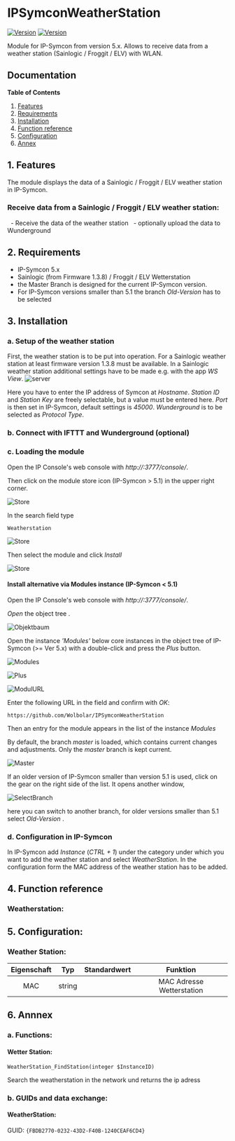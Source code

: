 # IPSymconWeatherStation
[![Version](https://img.shields.io/badge/Symcon-PHPModul-red.svg)](https://www.symcon.de/service/dokumentation/entwicklerbereich/sdk-tools/sdk-php/)
[![Version](https://img.shields.io/badge/Symcon%20Version-5.0%20%3E-green.svg)](https://www.symcon.de/forum/threads/38222-IP-Symcon-5-0-verf%C3%BCgbar)


Module for IP-Symcon from version 5.x. Allows to receive data from a weather station (Sainlogic / Froggit / ELV) with WLAN.

## Documentation

**Table of Contents**

1. [Features](#1-features)
2. [Requirements](#2-requirements)
3. [Installation](#3-installation)
4. [Function reference](#4-functionreference)
5. [Configuration](#5-configuration)
6. [Annex](#6-annex)

## 1. Features

The module displays the data of a Sainlogic / Froggit / ELV weather station in IP-Symcon.

### Receive data from a Sainlogic / Froggit / ELV weather station:

  - Receive the data of the weather station
  - optionally upload the data to Wunderground

## 2. Requirements

 - IP-Symcon 5.x
 - Sainlogic (from Firmware 1.3.8) / Froggit / ELV Wetterstation
 - the Master Branch is designed for the current IP-Symcon version.
 - For IP-Symcon versions smaller than 5.1 the branch _Old-Version_ has to be selected

## 3. Installation

### a. Setup of the weather station

First, the weather station is to be put into operation.
For a Sainlogic weather station at least firmware version 1.3.8 must be available. In a Sainlogic weather station additional settings have to be made e.g. with the app _WS View_.
![server](img/custom_server.png?raw=true "server")

Here you have to enter the IP address of Symcon at _Hostname_.
_Station ID_ and _Station Key_ are freely selectable, but a value must be entered here. _Port_ is then set in IP-Symcon, default settings is _45000_.
_Wunderground_ is to be selected as _Protocol Type_.


### b. Connect with IFTTT and Wunderground (optional)

### c. Loading the module

Open the IP Console's web console with _http://<IP-Symcon IP>:3777/console/_.

Then click on the module store icon (IP-Symcon > 5.1) in the upper right corner.

![Store](img/store_icon.png?raw=true "open store")

In the search field type

```
Weatherstation
```  


![Store](img/module_store_search_en.png?raw=true "module search")

Then select the module and click _Install_

![Store](img/install_en.png?raw=true "install")


#### Install alternative via Modules instance (IP-Symcon < 5.1)

Open the IP Console's web console with _http://<IP-Symcon IP>:3777/console/_.

_Open_ the object tree .

![Objektbaum](img/object_tree.png?raw=true "Objektbaum")	

Open the instance _'Modules'_ below core instances in the object tree of IP-Symcon (>= Ver 5.x) with a double-click and press the _Plus_ button.

![Modules](img/modules.png?raw=true "Modules")	

![Plus](img/plus.png?raw=true "Plus")	

![ModulURL](img/add_module.png?raw=true "Add Module")
 
Enter the following URL in the field and confirm with _OK_:

```
https://github.com/Wolbolar/IPSymconWeatherStation
```  
	         
Then an entry for the module appears in the list of the instance _Modules_

By default, the branch _master_ is loaded, which contains current changes and adjustments.
Only the _master_ branch is kept current.

![Master](img/master.png?raw=true "master") 

If an older version of IP-Symcon smaller than version 5.1 is used, click on the gear on the right side of the list.
It opens another window,

![SelectBranch](img/select_branch_en.png?raw=true "select branch") 

here you can switch to another branch, for older versions smaller than 5.1 select _Old-Version_ .

### d. Configuration in IP-Symcon

In IP-Symcon add _Instance_ (_CTRL + 1_) under the category under which you want to add the weather station and select _WeatherStation_.
In the configuration form the MAC address of the weather station has to be added.


## 4. Function reference

### Weatherstation:


## 5. Configuration:

### Weather Station:

| Eigenschaft | Typ     | Standardwert | Funktion                                  |
| :---------: | :-----: | :----------: | :---------------------------------------: |
| MAC         | string  |              | MAC Adresse Wetterstation                 |






## 6. Annnex

###  a. Functions:

#### Wetter Station:

`WeatherStation_FindStation(integer $InstanceID)`

Search the weatherstation in the network und returns the ip adress


###  b. GUIDs and data exchange:

#### WeatherStation:

GUID: `{FBDB2770-0232-43D2-F40B-1240CEAF6CD4}` 